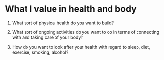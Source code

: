 # What I value in health and body
1. What sort of physical health do you want to build?

2. What sort of ongoing activities do you want to do in terms of connecting with and taking care of your body?

3. How do you want to look after your health with regard to sleep, diet, exercise, smoking, alcohol?

<!-- #Life -->

<!-- {BearID:56B4B2AB-3DA2-4D80-ACBE-AE718FE8BFE9-15756-00001304882A6B0E} -->
